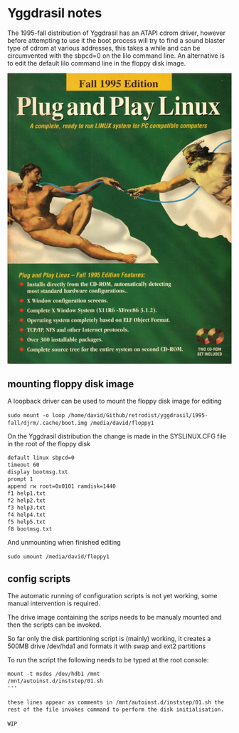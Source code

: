 # Yggdrasil notes

The 1995-fall distribution of Yggdrasil has an ATAPI cdrom driver, however before attempting to use it the boot process will try to find a sound blaster type of cdrom at various addresses, this takes a while and can be circumvented with the sbpcd=0 on the lilo command line. An alternative is to edit the default lilo command line in the floppy disk image.

![yggdrasil](1995fall-CDcover.jpg)

## mounting floppy disk image

A loopback driver can be used to mount the floppy disk image for editing

```sudo mount -o loop /home/david/Github/retrodist/yggdrasil/1995-fall/djrm/.cache/boot.img /media/david/floppy1```

On the Yggdrasil distribution the change is made in the SYSLINUX.CFG file in the root of the floppy disk

```
default linux sbpcd=0
timeout 60
display bootmsg.txt
prompt 1
append rw root=0x0101 ramdisk=1440
f1 help1.txt
f2 help2.txt
f3 help3.txt
f4 help4.txt
f5 help5.txt
f8 bootmsg.txt
```

And unmounting when finished editing

```sudo umount /media/david/floppy1```

## config scripts

The automatic running of configuration scripts is not yet working, some manual intervention is required.

The drive image containing the scrips needs to be manualy mounted and then the scripts can be invoked.

So far only the disk partitioning script is (mainly) working, it creates a 500MB drive /dev/hda1 and formats it with swap and ext2 partitions

To run the script the following needs to be typed at the root console:

```
mount -t msdos /dev/hdb1 /mnt
/mnt/autoinst.d/inststep/01.sh 
'''

these lines appear as comments in /mnt/autoinst.d/inststep/01.sh the rest of the file invokes command to perform the disk initialisation.

WIP

 
